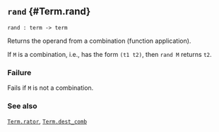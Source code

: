 ## `rand` {#Term.rand}


```
rand : term -> term
```



Returns the operand from a combination (function application).


If `M` is a combination, i.e., has the form `(t1 t2)`, then
`rand M` returns `t2`.

### Failure

Fails if `M` is not a combination.

### See also

[`Term.rator`](#Term.rator), [`Term.dest_comb`](#Term.dest_comb)

